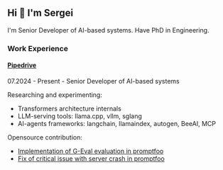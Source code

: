 ## Hi 👋 I'm Sergei

I'm Senior Developer of AI-based systems. Have PhD in Engineering.

### Work Experience

#### [Pipedrive](https://www.pipedrive.com/)

07.2024 - Present - Senior Developer of AI-based systems

Researching and experimenting:
- Transformers architecture internals
- LLM-serving tools: llama.cpp, vllm, sglang
- AI-agents frameworks: langchain, llamaindex, autogen, BeeAI, MCP

Opensource contribution:
- [Implementation of G-Eval evaluation in promptfoo](https://github.com/promptfoo/promptfoo/pull/2436)
- [Fix of critical issue with server crash in promptfoo](https://github.com/promptfoo/promptfoo/pull/3593)
